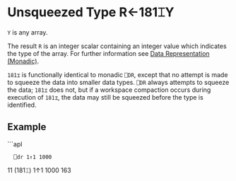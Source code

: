 
<!-- Hidden search keywords -->
<div style="display: none;">
  181⌶
</div>






<h1 class="heading"><span class="name">Unsqueezed Type</span> <span class="command">R←181⌶Y</span></h1>



`Y` is any array.


The result `R` is an integer scalar containing an integer value which indicates the type of the array.
 For further information see [Data Representation (Monadic)](../system-functions/data-representation-monadic.md).


`181⌶` is functionally identical to monadic `⎕DR`, except that no attempt is made to squeeze the data into smaller data types. `⎕DR` always attempts to squeeze the data; `181⌶` does not, but if a workspace compaction occurs during execution of `181⌶`, the data may still be squeezed before the type is identified.

<h2 class="example">Example</h2>
```apl

      ⎕dr 1↑1 1000
11
      (181⌶) 1↑1 1000
163
```



